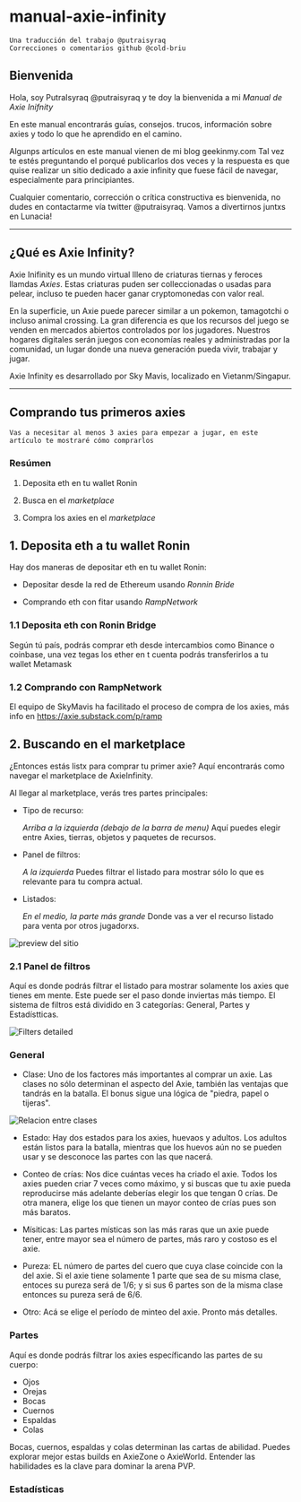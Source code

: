 # manual-axie-infinity
	Una traducción del trabajo @putraisyraq
	Correcciones o comentarios github @cold-briu

## Bienvenida

Hola, soy PutraIsyraq @putraisyraq y te doy la bienvenida a mi *Manual de Axie Inifnity*

En este manual encontrarás guías, consejos. trucos, información sobre axies y todo lo que he aprendido en el camino.

Algunps artículos en este manual vienen de mi blog geekinmy.com Tal vez te estés preguntando el porqué publicarlos dos veces y la respuesta es que quise realizar un sitio dedicado a axie infinity que fuese fácil de navegar, especialmente para principiantes.

Cualquier comentario, corrección o crítica constructiva es bienvenida, no dudes en contactarme vía twitter @putraisyraq. Vamos a divertirnos juntxs en Lunacia!

___

## ¿Qué es Axie Infinity?

Axie Inifinity es un mundo virtual llleno de criaturas tiernas y feroces llamdas *Axies*. Estas criaturas puden ser colleccionadas o usadas para pelear, incluso te pueden hacer ganar cryptomonedas con valor real.

En la superficie, un Axie puede parecer similar a un pokemon, tamagotchi o incluso animal crossing. La gran diferencia es que los recursos del juego se venden en mercados abiertos controlados por los jugadores. Nuestros hogares digitales serán juegos con economías reales y administradas por la comunidad, un lugar donde una nueva generación pueda vivir, trabajar y jugar.

Axie Infinity es desarrollado por Sky Mavis, localizado en Vietanm/Singapur.

___

## Comprando tus primeros axies

	Vas a necesitar al menos 3 axies para empezar a jugar, en este artículo te mostraré cómo comprarlos

### Resúmen

1. Deposita eth en tu wallet Ronin

2. Busca en el *marketplace*

3. Compra los axies en el *marketplace*

## 1. Deposita eth a tu wallet Ronin

Hay dos maneras de depositar eth en tu wallet Ronin:

- Depositar desde la red de Ethereum usando *Ronnin Bride*

- Comprando eth con fitar usando *RampNetwork*

### 1.1 Deposita eth con Ronin Bridge

Según tú país, podrás comprar eth desde intercambios como Binance o coinbase, una vez tegas los ether en t cuenta podrás transferirlos a tu wallet Metamask

### 1.2 Comprando con RampNetwork

El equipo de SkyMavis ha facilitado el proceso de compra de los axies, más info en https://axie.substack.com/p/ramp

## 2. Buscando en el marketplace

¿Entonces estás listx para comprar tu primer axie? Aquí encontrarás como navegar el marketplace de AxieInfinity.



Al llegar al marketplace, verás tres partes principales:

- Tipo de recurso:

	_Arriba a la izquierda (debajo de la barra de menu)_
	Aquí puedes elegir entre Axies, tierras, objetos y paquetes de recursos.

- Panel de filtros:

	_A la izquierda_
	Puedes filtrar el listado para mostrar sólo lo que es relevante para tu compra actual.

- Listados:

	_En el medio, la parte más grande_ 
	Donde vas a ver el recurso listado para venta por otros jugadorxs.

![preview del sitio](https://gblobscdn.gitbook.com/assets%2F-MZPgZOiVvvx113jK8Dp%2F-MaX-dSGCO46nXkm4M_J%2F-MaXqKMlsPnrEdHEgOHw%2FBuying%20-%20marketplace.png?alt=media&token=f595a267-be50-450f-a0ba-4e4112bf1540)

### 2.1 Panel de filtros

Aquí es donde podrás filtrar el listado para mostrar solamente los axies que tienes em mente. Este puede ser el paso donde inviertas más tiempo. El sistema de filtros está dividido en 3 categorías: General, Partes y Estadístticas.

![Filters detailed](https://gblobscdn.gitbook.com/assets%2F-MZPgZOiVvvx113jK8Dp%2F-MaX-dSGCO46nXkm4M_J%2F-MaXsszNHap0wIP3i9RG%2FBuying%20-%20Filter.png?alt=media&token=e44fa469-f4c7-4f81-a0f2-95030454ad0c)

### General

- Clase: Uno de los factores más importantes al comprar un axie. Las clases no sólo determinan el aspecto del Axie, también las ventajas que tandrás en la batalla. El bonus sigue una lógica de "piedra, papel o tijeras".


![Relacion entre clases](https://gblobscdn.gitbook.com/assets%2F-MZPgZOiVvvx113jK8Dp%2F-Mc0bsd-cnlg-3Ak3FbV%2F-Mc3zttyuESxKOLJU1qC%2F08%20-%20Class%20Advantage.png?alt=media&token=28da345f-67cc-4058-8965-c96a5d5f0f18)



- Estado: Hay dos estados para los axies, huevaos y adultos. Los adultos están listos para la batalla, mientras que los huevos aún no se pueden usar y se desconoce las partes con las que nacerá.

- Conteo de crías: Nos dice cuántas veces ha criado el axie. Todos los axies pueden criar 7 veces como máximo, y si buscas que tu axie pueda reproducirse más adelante deberías elegir los que tengan 0 crías. De otra manera, elige los que tienen un mayor conteo de crías pues son más baratos.

- Mísiticas: Las partes místicas son las más raras que un axie puede tener, entre mayor sea el número de partes, más raro y costoso es el axie.
    
- Pureza: EL número de partes del cuero que cuya clase coincide con la del axie. Si el axie tiene solamente 1 parte que sea de su misma clase, entoces su pureza será de 1/6; y si sus 6 partes son de la misma clase entonces su pureza será de 6/6.

- Otro: Acá se elige el período de minteo del axie. Pronto más detalles.

### Partes

Aquí es donde podrás filtrar los axies específicando las partes de su cuerpo:

- Ojos
- Orejas
- Bocas
- Cuernos
- Espaldas
- Colas

Bocas, cuernos, espaldas y colas determinan las cartas de abilidad. Puedes explorar mejor estas builds en AxieZone o AxieWorld. Entender las habilidades es la clave para dominar la arena PVP.

### Estadísticas

